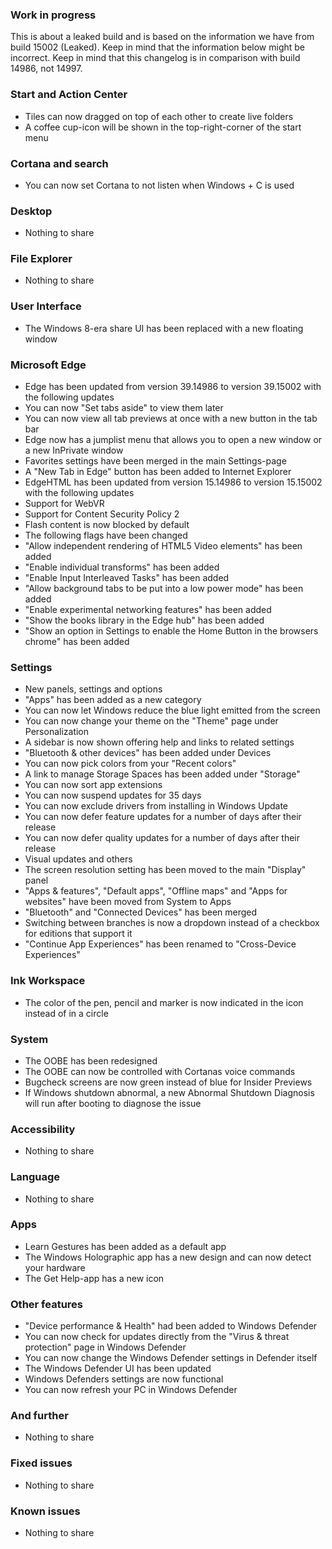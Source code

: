 ### Work in progress
This is about a leaked build and is based on the information we have from build 15002 (Leaked). Keep in mind that the information below might be incorrect. Keep in mind that this changelog is in comparison with build 14986, not 14997.

### Start and Action Center
- Tiles can now dragged on top of each other to create live folders
- A coffee cup-icon will be shown in the top-right-corner of the start menu

### Cortana and search
- You can now set Cortana to not listen when Windows + C is used

### Desktop
- Nothing to share

### File Explorer
- Nothing to share

### User Interface
- The Windows 8-era share UI has been replaced with a new floating window

### Microsoft Edge
- Edge has been updated from version 39.14986 to version 39.15002 with the following updates
 - You can now "Set tabs aside" to view them later
 - You can now view all tab previews at once with a new button in the tab bar
 - Edge now has a jumplist menu that allows you to open a new window or a new InPrivate window
 - Favorites settings have been merged in the main Settings-page
 - A "New Tab in Edge" button has been added to Internet Explorer
- EdgeHTML has been updated from version 15.14986 to version 15.15002 with the following updates
 - Support for WebVR
 - Support for Content Security Policy 2
 - Flash content is now blocked by default
- The following flags have been changed
 - "Allow independent rendering of HTML5 Video elements" has been added
 - "Enable individual transforms" has been added
 - "Enable Input Interleaved Tasks" has been added
 - "Allow background tabs to be put into a low power mode" has been added
 - "Enable experimental networking features" has been added
 - "Show the books library in the Edge hub" has been added
 - "Show an option in Settings to enable the Home Button in the browsers chrome" has been added

### Settings
- New panels, settings and options
 - "Apps" has been added as a new category
 - You can now let Windows reduce the blue light emitted from the screen
 - You can now change your theme on the "Theme" page under Personalization
 - A sidebar is now shown offering help and links to related settings
 - "Bluetooth & other devices" has been added under Devices
 - You can now pick colors from your "Recent colors"
 - A link to manage Storage Spaces has been added under "Storage"
 - You can now sort app extensions
 - You can now suspend updates for 35 days
 - You can now exclude drivers from installing in Windows Update
 - You can now defer feature updates for a number of days after their release
 - You can now defer quality updates for a number of days after their release
- Visual updates and others
 - The screen resolution setting has been moved to the main "Display" panel
 - "Apps & features", "Default apps", "Offline maps" and "Apps for websites" have been moved from System to Apps
 - "Bluetooth" and "Connected Devices" has been merged
 - Switching between branches is now a dropdown instead of a checkbox for editions that support it
 - "Continue App Experiences" has been renamed to "Cross-Device Experiences"

### Ink Workspace
- The color of the pen, pencil and marker is now indicated in the icon instead of in a circle

### System
- The OOBE has been redesigned
- The OOBE can now be controlled with Cortanas voice commands
- Bugcheck screens are now green instead of blue for Insider Previews
- If Windows shutdown abnormal, a new Abnormal Shutdown Diagnosis will run after booting to diagnose the issue

### Accessibility
- Nothing to share

### Language
- Nothing to share

### Apps
- Learn Gestures has been added as a default app
- The Windows Holographic app has a new design and can now detect your hardware
- The Get Help-app has a new icon

### Other features
- "Device performance & Health" had been added to Windows Defender
- You can now check for updates directly from the "Virus & threat protection" page in Windows Defender
- You can now change the Windows Defender settings in Defender itself
- The Windows Defender UI has been updated
- Windows Defenders settings are now functional
- You can now refresh your PC in Windows Defender

### And further
- Nothing to share

### Fixed issues
- Nothing to share

### Known issues
- Nothing to share